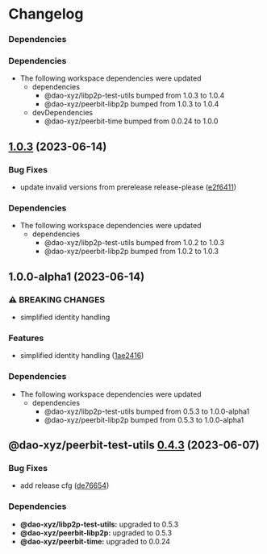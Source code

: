 # Changelog

### Dependencies



### Dependencies

* The following workspace dependencies were updated
  * dependencies
    * @dao-xyz/libp2p-test-utils bumped from 1.0.3 to 1.0.4
    * @dao-xyz/peerbit-libp2p bumped from 1.0.3 to 1.0.4
  * devDependencies
    * @dao-xyz/peerbit-time bumped from 0.0.24 to 1.0.0

## [1.0.3](https://github.com/dao-xyz/peerbit/compare/peerbit-test-utils-v1.0.1-alpha1...peerbit-test-utils-v1.0.3) (2023-06-14)


### Bug Fixes

* update invalid versions from prerelease release-please ([e2f6411](https://github.com/dao-xyz/peerbit/commit/e2f6411d46edf6d36723ca1ea81d1e55a09d3cd4))


### Dependencies

* The following workspace dependencies were updated
  * dependencies
    * @dao-xyz/libp2p-test-utils bumped from 1.0.2 to 1.0.3
    * @dao-xyz/peerbit-libp2p bumped from 1.0.2 to 1.0.3

## 1.0.0-alpha1 (2023-06-14)


### ⚠ BREAKING CHANGES

* simplified identity handling

### Features

* simplified identity handling ([1ae2416](https://github.com/dao-xyz/peerbit/commit/1ae24168a5c8629b8f9d1c57eceed6abd4a15020))


### Dependencies

* The following workspace dependencies were updated
  * dependencies
    * @dao-xyz/libp2p-test-utils bumped from 0.5.3 to 1.0.0-alpha1
    * @dao-xyz/peerbit-libp2p bumped from 0.5.3 to 1.0.0-alpha1

## @dao-xyz/peerbit-test-utils [0.4.3](https://github.com/dao-xyz/peerbit/compare/@dao-xyz/peerbit-test-utils@0.4.2...@dao-xyz/peerbit-test-utils@0.4.3) (2023-06-07)


### Bug Fixes

* add release cfg ([de76654](https://github.com/dao-xyz/peerbit/commit/de766548f8106804d319e8b51e9607f2a3f60726))





### Dependencies

* **@dao-xyz/libp2p-test-utils:** upgraded to 0.5.3
* **@dao-xyz/peerbit-libp2p:** upgraded to 0.5.3
* **@dao-xyz/peerbit-time:** upgraded to 0.0.24
